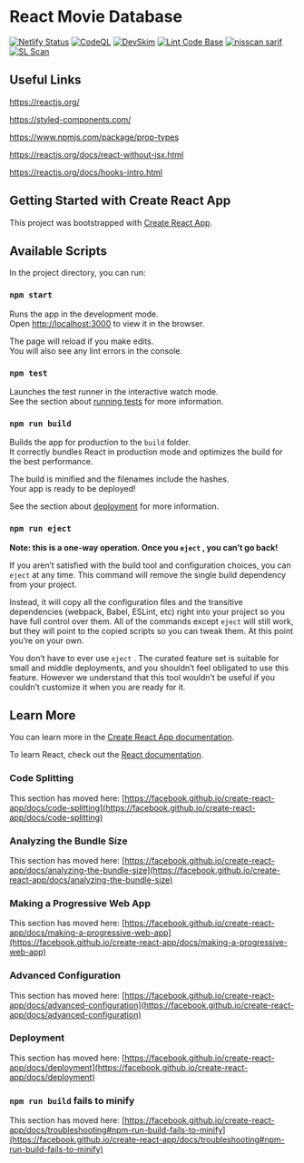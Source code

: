 # React Movie Database

[![Netlify Status](https://api.netlify.com/api/v1/badges/18281ab9-7b6c-4249-8713-c6dee5673258/deploy-status)](https://app.netlify.com/sites/react-move-db/deploys)
[![CodeQL](https://github.com/milliorn/React-Movie-Database/actions/workflows/codeql-analysis.yml/badge.svg)](https://github.com/milliorn/React-Movie-Database/actions/workflows/codeql-analysis.yml)
[![DevSkim](https://github.com/milliorn/React-Movie-Database/actions/workflows/devskim-analysis.yml/badge.svg)](https://github.com/milliorn/React-Movie-Database/actions/workflows/devskim-analysis.yml)
[![Lint Code Base](https://github.com/milliorn/React-Movie-Database/actions/workflows/super-linter.yml/badge.svg)](https://github.com/milliorn/React-Movie-Database/actions/workflows/super-linter.yml)
[![njsscan sarif](https://github.com/milliorn/React-Movie-Database/actions/workflows/njsscan-analysis.yml/badge.svg)](https://github.com/milliorn/React-Movie-Database/actions/workflows/njsscan-analysis.yml)
[![SL Scan](https://github.com/milliorn/React-Movie-Database/actions/workflows/shiftleft-analysis.yml/badge.svg)](https://github.com/milliorn/React-Movie-Database/actions/workflows/shiftleft-analysis.yml)

## Useful Links

<https://reactjs.org/>

<https://styled-components.com/>

<https://www.npmjs.com/package/prop-types>

<https://reactjs.org/docs/react-without-jsx.html>

<https://reactjs.org/docs/hooks-intro.html>

## Getting Started with Create React App

This project was bootstrapped with [Create React App](https://github.com/facebook/create-react-app).

## Available Scripts

In the project directory, you can run:

### `npm start`

Runs the app in the development mode.\
Open [http://localhost:3000](http://localhost:3000) to view it in the browser.

The page will reload if you make edits.\
You will also see any lint errors in the console.

### `npm test`

Launches the test runner in the interactive watch mode.\
See the section about [running tests](https://facebook.github.io/create-react-app/docs/running-tests) for more information.

### `npm run build`

Builds the app for production to the `build` folder.\
It correctly bundles React in production mode and optimizes the build for the best performance.

The build is minified and the filenames include the hashes.\
Your app is ready to be deployed!

See the section about [deployment](https://facebook.github.io/create-react-app/docs/deployment) for more information.

### `npm run eject`

**Note: this is a one-way operation. Once you `eject` , you can’t go back!**

If you aren’t satisfied with the build tool and configuration choices, you can `eject` at any time. This command will remove the single build dependency from your project.

Instead, it will copy all the configuration files and the transitive dependencies (webpack, Babel, ESLint, etc) right into your project so you have full control over them. All of the commands except `eject` will still work, but they will point to the copied scripts so you can tweak them. At this point you’re on your own.

You don’t have to ever use `eject` . The curated feature set is suitable for small and middle deployments, and you shouldn’t feel obligated to use this feature. However we understand that this tool wouldn’t be useful if you couldn’t customize it when you are ready for it.

## Learn More

You can learn more in the [Create React App documentation](https://facebook.github.io/create-react-app/docs/getting-started).

To learn React, check out the [React documentation](https://reactjs.org/).

### Code Splitting

This section has moved here: [https://facebook.github.io/create-react-app/docs/code-splitting](https://facebook.github.io/create-react-app/docs/code-splitting)

### Analyzing the Bundle Size

This section has moved here: [https://facebook.github.io/create-react-app/docs/analyzing-the-bundle-size](https://facebook.github.io/create-react-app/docs/analyzing-the-bundle-size)

### Making a Progressive Web App

This section has moved here: [https://facebook.github.io/create-react-app/docs/making-a-progressive-web-app](https://facebook.github.io/create-react-app/docs/making-a-progressive-web-app)

### Advanced Configuration

This section has moved here: [https://facebook.github.io/create-react-app/docs/advanced-configuration](https://facebook.github.io/create-react-app/docs/advanced-configuration)

### Deployment

This section has moved here: [https://facebook.github.io/create-react-app/docs/deployment](https://facebook.github.io/create-react-app/docs/deployment)

### `npm run build` fails to minify

This section has moved here: [https://facebook.github.io/create-react-app/docs/troubleshooting#npm-run-build-fails-to-minify](https://facebook.github.io/create-react-app/docs/troubleshooting#npm-run-build-fails-to-minify)
